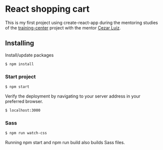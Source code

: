 # React shopping cart 

This is my first project using create-react-app during the mentoring studies of the [training-center](https://github.com/training-center) project with the mentor [Cezar Luiz](https://github.com/cezarlz).

## Installing

Install/update packages

```sh
$ npm install
```

### Start project

```sh
$ npm start
```

Verify the deployment by navigating to your server address in your preferred browser.

```sh
$ localhost:3000
```

### Sass
```sh
$ npm run watch-css
```
Running npm start and npm run build also builds Sass files.